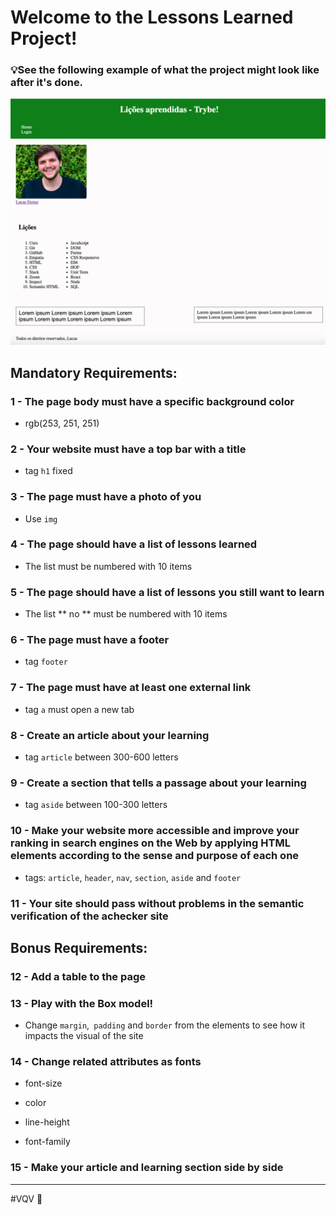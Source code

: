 # Welcome to the Lessons Learned Project!

### 💡See the following example of what the project might look like after it's done. 

![exemplo](./exemplo.png)


## Mandatory Requirements:

### 1 - The page body must have a specific background color

- rgb(253, 251, 251)

### 2 - Your website must have a top bar with a title

- tag `h1` fixed

### 3 - The page must have a photo of you

- Use `img`

### 4 - The page should have a list of lessons learned

- The list must be numbered with 10 items

### 5 - The page should have a list of lessons you still want to learn

- The list ** no ** must be numbered with 10 items

### 6 - The page must have a footer

- tag `footer`

### 7 - The page must have at least one external link

- tag `a` must open a new tab

### 8 - Create an article about your learning

- tag `article` between 300-600 letters

### 9 - Create a section that tells a passage about your learning

- tag `aside` between 100-300 letters

### 10 - Make your website more accessible and improve your ranking in search engines on the Web by applying HTML elements according to the sense and purpose of each one

- tags: `article`, `header`, `nav`, `section`, `aside` and `footer`

### 11 - Your site should pass without problems in the semantic verification of the achecker site

## Bonus Requirements:

### 12 - Add a table to the page

### 13 - Play with the Box model!

- Change `margin`,` padding` and `border` from the elements to see how it impacts the visual of the site

### 14 - Change related attributes as fonts
- font-size

- color

- line-height

- font-family

### 15 - Make your article and learning section side by side
---

#VQV 🚀

